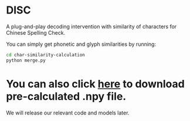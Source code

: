 # DISC
A plug-and-play decoding intervention with similarity of characters for Chinese Spelling Check.

You can simply get phonetic and glyph similarities by running:
```bash
cd char-similarity-calculation
python merge.py
```

# You can also click [here](https://drive.google.com/drive/folders/1n29WeTU_3Rnu6T0rr8Vnro3UisoNsjWr?usp=sharing) to download pre-calculated .npy file.

We will release our relevant code and models later.
